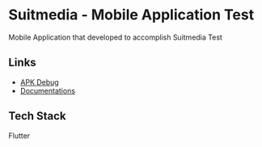 
# Suitmedia - Mobile Application Test

Mobile Application that developed to accomplish Suitmedia Test


## Links

 - [APK Debug](https://drive.google.com/file/d/1fpW4Cv30CH-VAmcOeCOjmkDctgLgnQhu/view?usp=sharing)
 - [Documentations](https://drive.google.com/drive/folders/1-ZlN8o24f6xglEfsEvxgFLC0zc9hjd9Z?usp=sharing)

## Tech Stack

Flutter

